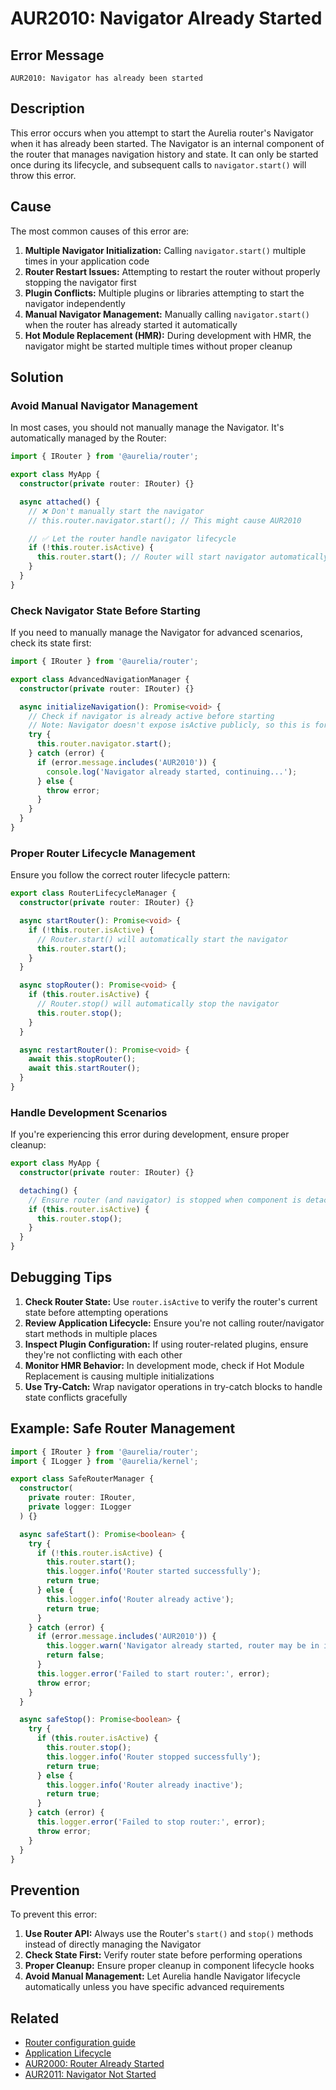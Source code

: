 # AUR2010: Navigator Already Started

## Error Message

`AUR2010: Navigator has already been started`

## Description

This error occurs when you attempt to start the Aurelia router's Navigator when it has already been started. The Navigator is an internal component of the router that manages navigation history and state. It can only be started once during its lifecycle, and subsequent calls to `navigator.start()` will throw this error.

## Cause

The most common causes of this error are:

1. **Multiple Navigator Initialization:** Calling `navigator.start()` multiple times in your application code
2. **Router Restart Issues:** Attempting to restart the router without properly stopping the navigator first
3. **Plugin Conflicts:** Multiple plugins or libraries attempting to start the navigator independently
4. **Manual Navigator Management:** Manually calling `navigator.start()` when the router has already started it automatically
5. **Hot Module Replacement (HMR):** During development with HMR, the navigator might be started multiple times without proper cleanup

## Solution

### Avoid Manual Navigator Management

In most cases, you should not manually manage the Navigator. It's automatically managed by the Router:

```typescript
import { IRouter } from '@aurelia/router';

export class MyApp {
  constructor(private router: IRouter) {}

  async attached() {
    // ❌ Don't manually start the navigator
    // this.router.navigator.start(); // This might cause AUR2010

    // ✅ Let the router handle navigator lifecycle
    if (!this.router.isActive) {
      this.router.start(); // Router will start navigator automatically
    }
  }
}
```

### Check Navigator State Before Starting

If you need to manually manage the Navigator for advanced scenarios, check its state first:

```typescript
import { IRouter } from '@aurelia/router';

export class AdvancedNavigationManager {
  constructor(private router: IRouter) {}

  async initializeNavigation(): Promise<void> {
    // Check if navigator is already active before starting
    // Note: Navigator doesn't expose isActive publicly, so this is for illustration
    try {
      this.router.navigator.start();
    } catch (error) {
      if (error.message.includes('AUR2010')) {
        console.log('Navigator already started, continuing...');
      } else {
        throw error;
      }
    }
  }
}
```

### Proper Router Lifecycle Management

Ensure you follow the correct router lifecycle pattern:

```typescript
export class RouterLifecycleManager {
  constructor(private router: IRouter) {}

  async startRouter(): Promise<void> {
    if (!this.router.isActive) {
      // Router.start() will automatically start the navigator
      this.router.start();
    }
  }

  async stopRouter(): Promise<void> {
    if (this.router.isActive) {
      // Router.stop() will automatically stop the navigator
      this.router.stop();
    }
  }

  async restartRouter(): Promise<void> {
    await this.stopRouter();
    await this.startRouter();
  }
}
```

### Handle Development Scenarios

If you're experiencing this error during development, ensure proper cleanup:

```typescript
export class MyApp {
  constructor(private router: IRouter) {}

  detaching() {
    // Ensure router (and navigator) is stopped when component is detached
    if (this.router.isActive) {
      this.router.stop();
    }
  }
}
```

## Debugging Tips

1. **Check Router State:** Use `router.isActive` to verify the router's current state before attempting operations
2. **Review Application Lifecycle:** Ensure you're not calling router/navigator start methods in multiple places
3. **Inspect Plugin Configuration:** If using router-related plugins, ensure they're not conflicting with each other
4. **Monitor HMR Behavior:** In development mode, check if Hot Module Replacement is causing multiple initializations
5. **Use Try-Catch:** Wrap navigator operations in try-catch blocks to handle state conflicts gracefully

## Example: Safe Router Management

```typescript
import { IRouter } from '@aurelia/router';
import { ILogger } from '@aurelia/kernel';

export class SafeRouterManager {
  constructor(
    private router: IRouter,
    private logger: ILogger
  ) {}

  async safeStart(): Promise<boolean> {
    try {
      if (!this.router.isActive) {
        this.router.start();
        this.logger.info('Router started successfully');
        return true;
      } else {
        this.logger.info('Router already active');
        return true;
      }
    } catch (error) {
      if (error.message.includes('AUR2010')) {
        this.logger.warn('Navigator already started, router may be in inconsistent state');
        return false;
      }
      this.logger.error('Failed to start router:', error);
      throw error;
    }
  }

  async safeStop(): Promise<boolean> {
    try {
      if (this.router.isActive) {
        this.router.stop();
        this.logger.info('Router stopped successfully');
        return true;
      } else {
        this.logger.info('Router already inactive');
        return true;
      }
    } catch (error) {
      this.logger.error('Failed to stop router:', error);
      throw error;
    }
  }
}
```

## Prevention

To prevent this error:

1. **Use Router API:** Always use the Router's `start()` and `stop()` methods instead of directly managing the Navigator
2. **Check State First:** Verify router state before performing operations
3. **Proper Cleanup:** Ensure proper cleanup in component lifecycle hooks
4. **Avoid Manual Management:** Let Aurelia handle Navigator lifecycle automatically unless you have specific advanced requirements

## Related

- [Router configuration guide](../../router/router-configuration.md)
- [Application Lifecycle](../../app-basics/)
- [AUR2000: Router Already Started](./aur2000.md)
- [AUR2011: Navigator Not Started](./aur2011.md)
